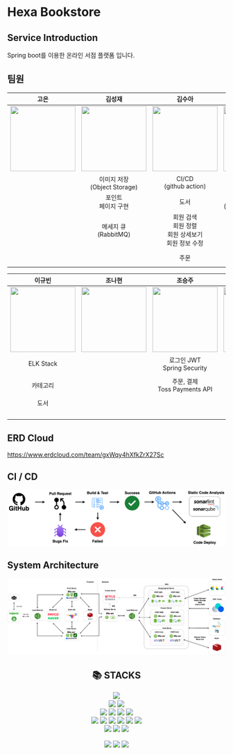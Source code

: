 # Hexa Bookstore

## Service Introduction
Spring boot를 이용한 온라인 서점 플랫폼 입니다.

## 팀원
|고은|김성재|김수아|안민재|
|:---:|:---:|:---:|:---:|
|<img style="height: 150px; width: 150px;" src="https://avatars.githubusercontent.com/u/133118296?v=4"/>|<img style="height: 150px; width: 150px;" src="https://avatars.githubusercontent.com/u/104749176?v=4"/>|<img style="height: 150px; width: 150px;" src="https://avatars.githubusercontent.com/u/144919371?v=4"/>|<img style="height: 150px; width: 150px;" src="https://avatars.githubusercontent.com/u/180361980?v=4"/>|
| | 이미지 저장 <br/> (Object Storage) | CI/CD <br/> (github action) | 민감정보 보안 |
| | 포인트 <br/> 페이지 구현 | 도서 | 이미지 저장 <br/> (Local,ImageManager) | 
| | 메세지 큐 <br/> (RabbitMQ) | 회원 검색 <br/> 회원 정렬 <br/> 회원 상세보기 <br/> 회원 정보 수정 | Oauth2, JWT | 
| | | 주문 | Spring batch <br/> (사용자 등급 조정) | 

|이규빈|조나현|조승주|채노아|
|:---:|:---:|:---:|:---:|
|<img style="height: 150px; width: 150px;" src="https://avatars.githubusercontent.com/u/121775765?v=4"/>|<img style="height: 150px; width: 150px;" src="https://avatars.githubusercontent.com/u/95014596?v=4"/>|<img style="height: 150px; width: 150px;" src="https://avatars.githubusercontent.com/u/168888761?v=4"/>|<img style="height: 150px; width: 150px;" src="https://avatars.githubusercontent.com/u/104444048?v=4"/>|
| ELK Stack | | 로그인 JWT<br/>Spring Security | 사용자 휴면 전환<br/>(Spring Batch) |
| 카테고리 | | 주문, 결제<br/>Toss Payments API | CI/CD<br/>(Shell Script, <br/> Health Check) |
| 도서 | | | 리뷰(이미지 포함) |
|  | | | API 명세(Rest Docs) |

## ERD Cloud
https://www.erdcloud.com/team/gxWqy4hXfkZrX27Sc


## CI / CD

![image](https://github.com/nhnacademy-be8-Hexa/.github/blob/d923873a574aaae3914b34563d7c287842b9ac6c/profile/CI_CD.png)


## System Architecture

![image](https://github.com/nhnacademy-be8-Hexa/.github/blob/main/profile/Architecture.png?raw=true)


<div align=center><h2>📚 STACKS</h2></div>

<div align=center> 
  <img src="https://img.shields.io/badge/java-007396?style=for-the-badge&logo=java&logoColor=white"> 
  <br>
  <img src="https://img.shields.io/badge/springboot-6DB33F?style=for-the-badge&logo=springboot&logoColor=white">
  <img src="https://img.shields.io/badge/springsecurity-6DB33F?style=for-the-badge&logo=springsecurity&logoColor=white">
  <br>
  
  <img src="https://img.shields.io/badge/html5-E34F26?style=for-the-badge&logo=html5&logoColor=white"> 
  <img src="https://img.shields.io/badge/css-1572B6?style=for-the-badge&logo=css3&logoColor=white"> 
  <img src="https://img.shields.io/badge/javascript-F7DF1E?style=for-the-badge&logo=javascript&logoColor=black"> 
  <img src="https://img.shields.io/badge/thymeleaf-005F0F?style=for-the-badge&logo=thymeleaf&logoColor=black"> 
  
  <br>

  <img src="https://img.shields.io/badge/apachemaven-C71A36?style=for-the-badge&logo=apachemaven&logoColor=white">
  <img src="https://img.shields.io/badge/elasticstack-005571?style=for-the-badge&logo=elasticstack&logoColor=white">
  <img src="https://img.shields.io/badge/nginx-009639?style=for-the-badge&logo=nginx&logoColor=white">
  <img src="https://img.shields.io/badge/rabbitmq-FF6600?style=for-the-badge&logo=rabbitmq&logoColor=white">  
  <img src="https://img.shields.io/badge/sonarqube-4E9BCD?style=for-the-badge&logo=sonarqube&logoColor=white"> 
  <img src="https://img.shields.io/badge/sonarlint-CB2029?style=for-the-badge&logo=sonarlint&logoColor=white"> 
  <br>
  
  <img src="https://img.shields.io/badge/mysql-4479A1?style=for-the-badge&logo=mysql&logoColor=white"> 
  <img src="https://img.shields.io/badge/redis-FF4438?style=for-the-badge&logo=redis&logoColor=white"> 
  <img src="https://img.shields.io/badge/jsonwebtokens-000000?style=for-the-badge&logo=jsonwebtokens&logoColor=white"> 
  <br>
  
  
  <br>
  
  <img src="https://img.shields.io/badge/github-181717?style=for-the-badge&logo=github&logoColor=white">
  <img src="https://img.shields.io/badge/git-F05032?style=for-the-badge&logo=git&logoColor=white">
  <img src="https://img.shields.io/badge/githubactions-2088FF?style=for-the-badge&logo=githubactions&logoColor=white">
  <br>
</div>



